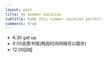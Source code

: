 ```yaml
---
layout: post
title: my summer vacation
subtitle: made this summer vacation perfect.
comments: true
---
```

- 6.30 get up
- 8.00去图书馆(两段时间间隔可以跑步)
- 12.00回程